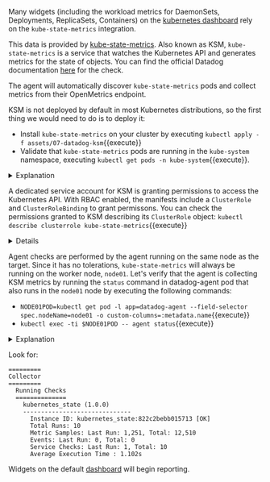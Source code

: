 Many widgets (including the workload metrics for DaemonSets, Deployments, ReplicaSets, Containers) on the [kubernetes dashboard](https://app.datadoghq.com/screen/integration/86) rely on the `kube-state-metrics` integration.

This data is provided by [kube-state-metrics](https://github.com/kubernetes/kube-state-metrics). Also known as KSM, `kube-state-metrics` is a service that watches the Kubernetes API and generates metrics for the state of objects. You can find the official Datadog documentation [here](https://docs.datadoghq.com/integrations/kubernetes/#setup-kubernetes-state) for the check.

The agent will automatically discover `kube-state-metrics` pods and collect metrics from their OpenMetrics endpoint.

KSM is not deployed by default in most Kubernetes distributions, so the first thing we would need to do is to deploy it:

* Install `kube-state-metrics` on your cluster by executing `kubectl apply -f assets/07-datadog-ksm`{{execute}}
* Validate that `kube-state-metrics` pods are running in the `kube-system` namespace, executing `kubectl get pods -n kube-system`{{execute}}.

<details>
<summary>Explanation</summary>
The `-n` flag to `kubectl` change the namespace of your query.
</details>

A dedicated service account for KSM is granting permissions to access the Kubernetes API. With RBAC enabled, the manifests include a `ClusterRole` and `ClusterRoleBinding` to grant permissons. You can check the permissions granted to KSM describing its `ClusterRole` object: `kubectl describe clusterrole kube-state-metrics`{{execute}}

<details>
<summary>Details</summary>
`kubectl get clusterrole` prints a list of `ClusterRole` objects in the cluster. <br/> <br/>

`kubectl get clusterrolebinding` prints a list of `ClusterRoleBinding` objects in the cluster. <br/> <br/>

`kubectl describe clusterrolebinding` prints details about a `ClusterRoleBinding`, including the subjects it binds to.
</details>

Agent checks are performed by the agent running on the same node as the target. Since it has no tolerations, `kube-state-metrics` will always be running on the worker node, `node01`. Let's verify that the agent is collecting KSM metrics by running the `status` command in datadog-agent pod that also runs in the `node01` node by executing the following commands:

* `NODE01POD=kubectl get pod -l app=datadog-agent --field-selector spec.nodeName=node01 -o custom-columns=:metadata.name`{{execute}}
* `kubectl exec -ti $NODE01POD -- agent status`{{execute}}

<details>
<summary>Explanation</summary>

The command `kubectl get pod -l app=datadog-agent --field-selector spec.nodeName=node01 -o custom-columns=:metadata.name` gets the name of the datadog-agent pod that is running in the `node01` worker node and assign this name to a variable.

We command `kubectl exec -ti $NODE01POD -- agent status` runs the `agent status` command inside the datadog-agent container.
</details>

Look for:
```
=========
Collector
=========
  Running Checks
  ==============
    kubernetes_state (1.0.0)
    ------------------------------
      Instance ID: kubernetes_state:822c2bebb015713 [OK]
      Total Runs: 10
      Metric Samples: Last Run: 1,251, Total: 12,510
      Events: Last Run: 0, Total: 0
      Service Checks: Last Run: 1, Total: 10
      Average Execution Time : 1.102s
```

Widgets on the default [dashboard](https://app.datadoghq.com/screen/integration/86) will begin reporting.
